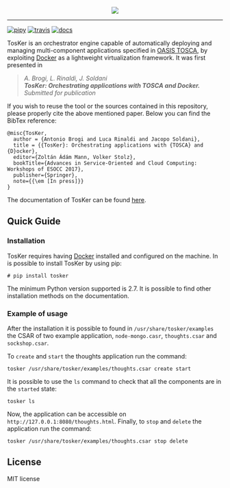 <p align="center">
  <img src="data/img/logo/tosker-logo.png" />
</p>

-------

[![pipy](https://img.shields.io/pypi/v/tosker.svg)](https://pypi.python.org/pypi/tosker)
[![travis](https://travis-ci.org/di-unipi-socc/TosKer.svg?branch=master)](https://travis-ci.org/di-unipi-socc/TosKer)
[![docs](https://readthedocs.org/projects/tosker/badge/)](http://tosker.readthedocs.io/en/latest)
<!-- [![Updates](https://pyup.io/repos/github/lucarin91/tosker/shield.svg)](https://pyup.io/repos/github/lucarin91/tosker/) -->

TosKer is an orchestrator engine capable of automatically deploying and managing multi-component applications specified in [OASIS TOSCA](https://www.oasis-open.org/committees/tc_home.php?wg_abbrev=tosca), by exploiting [Docker](https://www.docker.com) as a lightweight virtualization framework.
It was first presented in 
> _A. Brogi, L. Rinaldi, J. Soldani <br>
> **TosKer: Orchestrating applications with TOSCA and Docker.** <br>
> Submitted for publication_ 

If you wish to reuse the tool or the sources contained in this repository, please properly cite the above mentioned paper. Below you can find the BibTex reference:
```
@misc{TosKer,
  author = {Antonio Brogi and Luca Rinaldi and Jacopo Soldani},
  title = {{TosKer}: Orchestrating applications with {TOSCA} and {D}ocker},
  editor={Zoltán Ádám Mann, Volker Stolz},
  bookTitle={Advances in Service-Oriented and Cloud Computing: Workshops of ESOCC 2017},
  publisher={Springer},
  note={{\em [In press]}}
}
```

The documentation of TosKer can be found [here](https://tosker.readthedocs.io).

## Quick Guide

### Installation
TosKer requires having [Docker](https://www.docker.com) installed and configured on the machine. In is possible to install TosKer by using pip:
```
# pip install tosker
```
The minimum Python version supported is 2.7. It is possible to find other installation methods on the documentation.

### Example of usage
After the installation it is possible to found in `/usr/share/tosker/examples` the CSAR of two example application, `node-mongo.casr`, `thoughts.csar` and `sockshop.csar`.

To `create` and `start` the thoughts application run the command:
```
tosker /usr/share/tosker/examples/thoughts.csar create start
```

It is possible to use the `ls` command to check that all the components are in the `started` state:

```
tosker ls
```

Now, the application can be accessible on `http://127.0.0.1:8080/thoughts.html`.
Finally, to `stop` and `delete` the application run the command:
```
tosker /usr/share/tosker/examples/thoughts.csar stop delete
```

## License

MIT license
